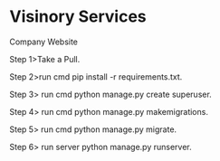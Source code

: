# Visinory Services
Company Website

Step 1>Take a Pull.

Step 2>run cmd pip install -r requirements.txt.

Step 3> run cmd python manage.py create superuser.

Step 4> run cmd python manage.py makemigrations.

Step 5> run cmd python manage.py migrate.

Step 6> run server python manage.py runserver.

